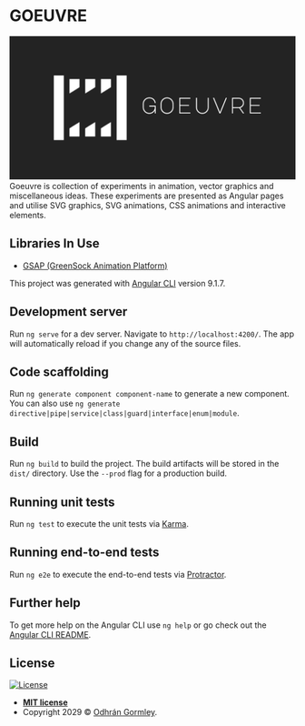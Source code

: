 # GOEUVRE

<a href="https://goeuvre.godhran.com/"><img src="https://github.com/Godhran/Goeuvre/blob/master/goeuvre-repository.png" title="Goeuvre" alt="Goeuvre"></a>
Goeuvre is collection of experiments in animation, vector graphics and miscellaneous ideas. These experiments are presented as Angular pages and utilise SVG graphics, SVG animations, CSS animations and interactive elements. 

## Libraries In Use
- [GSAP (GreenSock Animation Platform)](https://www.npmjs.com/package/gsap)


This project was generated with [Angular CLI](https://github.com/angular/angular-cli) version 9.1.7.

## Development server

Run `ng serve` for a dev server. Navigate to `http://localhost:4200/`. The app will automatically reload if you change any of the source files.

## Code scaffolding

Run `ng generate component component-name` to generate a new component. You can also use `ng generate directive|pipe|service|class|guard|interface|enum|module`.

## Build

Run `ng build` to build the project. The build artifacts will be stored in the `dist/` directory. Use the `--prod` flag for a production build.

## Running unit tests

Run `ng test` to execute the unit tests via [Karma](https://karma-runner.github.io).

## Running end-to-end tests

Run `ng e2e` to execute the end-to-end tests via [Protractor](http://www.protractortest.org/).

## Further help

To get more help on the Angular CLI use `ng help` or go check out the [Angular CLI README](https://github.com/angular/angular-cli/blob/master/README.md).


## License

[![License](http://img.shields.io/:license-mit-blue.svg?style=flat-square)](http://badges.mit-license.org)

- **[MIT license](http://opensource.org/licenses/mit-license.php)**
- Copyright 2029 © <a href="http://godhran.com" target="_blank">Odhrán Gormley</a>.
